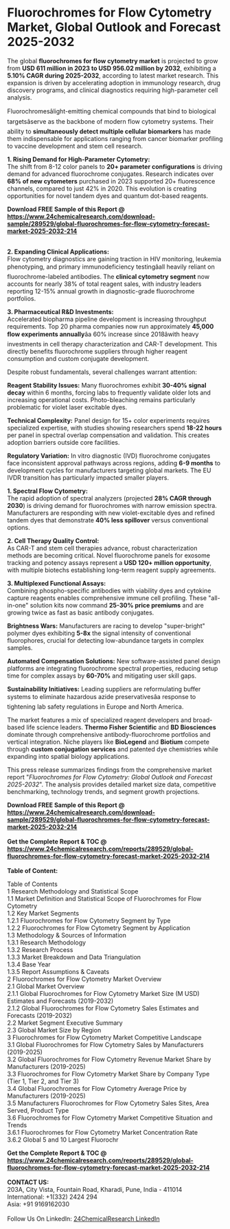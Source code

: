 <h1>Fluorochromes for Flow Cytometry Market, Global Outlook and Forecast 2025-2032</h1><p>The global <strong>fluorochromes for flow cytometry market</strong> is projected to grow from <strong>USD 611 million in 2023 to USD 956.02 million by 2032</strong>, exhibiting a <strong>5.10% CAGR during 2025-2032</strong>, according to latest market research. This expansion is driven by accelerating adoption in immunology research, drug discovery programs, and clinical diagnostics requiring high-parameter cell analysis.</p><p>Fluorochromesâlight-emitting chemical compounds that bind to biological targetsâserve as the backbone of modern flow cytometry systems. Their ability to <strong>simultaneously detect multiple cellular biomarkers</strong> has made them indispensable for applications ranging from cancer biomarker profiling to vaccine development and stem cell research.</p><p><strong>1. Rising Demand for High-Parameter Cytometry:</strong><br>
The shift from 8-12 color panels to <strong>20+ parameter configurations</strong> is driving demand for advanced fluorochrome conjugates. Research indicates over <strong>68% of new cytometers</strong> purchased in 2023 supported 20+ fluorescence channels, compared to just 42% in 2020. This evolution is creating opportunities for novel tandem dyes and quantum dot-based reagents.</p><div><b>Download FREE Sample of this Report @ 
            <a href="https://www.24chemicalresearch.com/download-sample/289529/global-fluorochromes-for-flow-cytometry-forecast-market-2025-2032-214">
            https://www.24chemicalresearch.com/download-sample/289529/global-fluorochromes-for-flow-cytometry-forecast-market-2025-2032-214</a></b></div><br><p><strong>2. Expanding Clinical Applications:</strong><br>
Flow cytometry diagnostics are gaining traction in HIV monitoring, leukemia phenotyping, and primary immunodeficiency testingâall heavily reliant on fluorochrome-labeled antibodies. The <strong>clinical cytometry segment</strong> now accounts for nearly 38% of total reagent sales, with industry leaders reporting 12-15% annual growth in diagnostic-grade fluorochrome portfolios.</p><p><strong>3. Pharmaceutical R&amp;D Investments:</strong><br>
Accelerated biopharma pipeline development is increasing throughput requirements. Top 20 pharma companies now run approximately <strong>45,000 flow experiments annually</strong>âa 60% increase since 2018âwith heavy investments in cell therapy characterization and CAR-T development. This directly benefits fluorochrome suppliers through higher reagent consumption and custom conjugate development.</p><p>Despite robust fundamentals, several challenges warrant attention:</p><p><strong>Reagent Stability Issues:</strong> Many fluorochromes exhibit <strong>30-40% signal decay</strong> within 6 months, forcing labs to frequently validate older lots and increasing operational costs. Photo-bleaching remains particularly problematic for violet laser excitable dyes.</p><p><strong>Technical Complexity:</strong> Panel design for 15+ color experiments requires specialized expertise, with studies showing researchers spend <strong>18-22 hours</strong> per panel in spectral overlap compensation and validation. This creates adoption barriers outside core facilities.</p><p><strong>Regulatory Variation:</strong> In vitro diagnostic (IVD) fluorochrome conjugates face inconsistent approval pathways across regions, adding <strong>6-9 months</strong> to development cycles for manufacturers targeting global markets. The EU IVDR transition has particularly impacted smaller players.</p><p><strong>1. Spectral Flow Cytometry:</strong><br>
The rapid adoption of spectral analyzers (projected <strong>28% CAGR through 2030</strong>) is driving demand for fluorochromes with narrow emission spectra. Manufacturers are responding with new violet-excitable dyes and refined tandem dyes that demonstrate <strong>40% less spillover</strong> versus conventional options.</p><p><strong>2. Cell Therapy Quality Control:</strong><br>
As CAR-T and stem cell therapies advance, robust characterization methods are becoming critical. Novel fluorochrome panels for exosome tracking and potency assays represent a <strong>USD 120+ million opportunity</strong>, with multiple biotechs establishing long-term reagent supply agreements.</p><p><strong>3. Multiplexed Functional Assays:</strong><br>
Combining phospho-specific antibodies with viability dyes and cytokine capture reagents enables comprehensive immune cell profiling. These "all-in-one" solution kits now command <strong>25-30% price premiums</strong> and are growing twice as fast as basic antibody conjugates.</p><p><strong>Brightness Wars:</strong> Manufacturers are racing to develop "super-bright" polymer dyes exhibiting <strong>5-8x</strong> the signal intensity of conventional fluorophores, crucial for detecting low-abundance targets in complex samples.</p><p><strong>Automated Compensation Solutions:</strong> New software-assisted panel design platforms are integrating fluorochrome spectral properties, reducing setup time for complex assays by <strong>60-70%</strong> and mitigating user skill gaps.</p><p><strong>Sustainability Initiatives:</strong> Leading suppliers are reformulating buffer systems to eliminate hazardous azide preservativesâa response to tightening lab safety regulations in Europe and North America.</p><p>The market features a mix of specialized reagent developers and broad-based life science leaders. <strong>Thermo Fisher Scientific</strong> and <strong>BD Biosciences</strong> dominate through comprehensive antibody-fluorochrome portfolios and vertical integration. Niche players like <strong>BioLegend</strong> and <strong>Biotium</strong> compete through <strong>custom conjugation services</strong> and patented dye chemistries while expanding into spatial biology applications.</p><p>This press release summarizes findings from the comprehensive market report "<em>Fluorochromes for Flow Cytometry: Global Outlook and Forecast 2025-2032</em>". The analysis provides detailed market size data, competitive benchmarking, technology trends, and segment growth projections.</p><div><b>Download FREE Sample of this Report @ 
            <a href="https://www.24chemicalresearch.com/download-sample/289529/global-fluorochromes-for-flow-cytometry-forecast-market-2025-2032-214">
            https://www.24chemicalresearch.com/download-sample/289529/global-fluorochromes-for-flow-cytometry-forecast-market-2025-2032-214</a></b></div><br><div><b>Get the Complete Report & TOC @ 
            <a href="https://www.24chemicalresearch.com/reports/289529/global-fluorochromes-for-flow-cytometry-forecast-market-2025-2032-214">
            https://www.24chemicalresearch.com/reports/289529/global-fluorochromes-for-flow-cytometry-forecast-market-2025-2032-214</a></b></div><br>
            <b>Table of Content:</b><p>Table of Contents<br />
1 Research Methodology and Statistical Scope<br />
1.1 Market Definition and Statistical Scope of Fluorochromes for Flow Cytometry<br />
1.2 Key Market Segments<br />
1.2.1 Fluorochromes for Flow Cytometry Segment by Type<br />
1.2.2 Fluorochromes for Flow Cytometry Segment by Application<br />
1.3 Methodology & Sources of Information<br />
1.3.1 Research Methodology<br />
1.3.2 Research Process<br />
1.3.3 Market Breakdown and Data Triangulation<br />
1.3.4 Base Year<br />
1.3.5 Report Assumptions & Caveats<br />
2 Fluorochromes for Flow Cytometry Market Overview<br />
2.1 Global Market Overview<br />
2.1.1 Global Fluorochromes for Flow Cytometry Market Size (M USD) Estimates and Forecasts (2019-2032)<br />
2.1.2 Global Fluorochromes for Flow Cytometry Sales Estimates and Forecasts (2019-2032)<br />
2.2 Market Segment Executive Summary<br />
2.3 Global Market Size by Region<br />
3 Fluorochromes for Flow Cytometry Market Competitive Landscape<br />
3.1 Global Fluorochromes for Flow Cytometry Sales by Manufacturers (2019-2025)<br />
3.2 Global Fluorochromes for Flow Cytometry Revenue Market Share by Manufacturers (2019-2025)<br />
3.3 Fluorochromes for Flow Cytometry Market Share by Company Type (Tier 1, Tier 2, and Tier 3)<br />
3.4 Global Fluorochromes for Flow Cytometry Average Price by Manufacturers (2019-2025)<br />
3.5 Manufacturers Fluorochromes for Flow Cytometry Sales Sites, Area Served, Product Type<br />
3.6 Fluorochromes for Flow Cytometry Market Competitive Situation and Trends<br />
3.6.1 Fluorochromes for Flow Cytometry Market Concentration Rate<br />
3.6.2 Global 5 and 10 Largest Fluorochr</p><div><b>Get the Complete Report & TOC @ 
            <a href="https://www.24chemicalresearch.com/reports/289529/global-fluorochromes-for-flow-cytometry-forecast-market-2025-2032-214">
            https://www.24chemicalresearch.com/reports/289529/global-fluorochromes-for-flow-cytometry-forecast-market-2025-2032-214</a></b></div><br><b>CONTACT US:</b><br>
            203A, City Vista, Fountain Road, Kharadi, Pune, India - 411014<br>
            International: +1(332) 2424 294<br>
            Asia: +91 9169162030 <br><br>
            Follow Us On LinkedIn: <a href="https://www.linkedin.com/company/24chemicalresearch/">24ChemicalResearch LinkedIn</a>